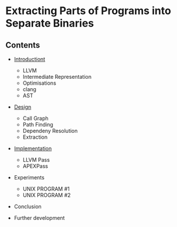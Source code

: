 <!---
Extracting Parts of Programs into Separate Binaries

- Get acquainted with means of compilation of C programs using the LLVM
compiler infrastructure - clang, LLVM Internal Representation, AST, LLVM
optimisations.

- Propose a solution to statically transplant a subset of a C program. This
subset should be extracted from the original program and synthesised as an
independent binary.

- Design and implement the proposed solution in a tool having an appropriate
form (a standalone application or an LLVM plugin).

- Test the implemented tool on at least 2 real-world open-source C programs.
-->

# Extracting Parts of Programs into Separate Binaries

## Contents

- [Introductiont](introduction.md)
  - LLVM
  - Intermediate Representation
  - Optimisations
  - clang
  - AST

- [Design](design.md)
  - Call Graph
  - Path Finding
  - Dependeny Resolution
  - Extraction

- [Implementation](implementation.md)
  - LLVM Pass
  - APEXPass

- Experiments
  - UNIX PROGRAM #1
  - UNIX PROGRAM #2

- Conclusion

- Further development



